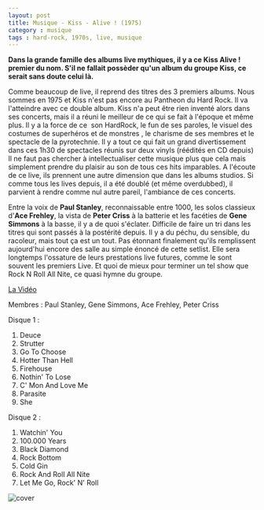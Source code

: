 ```yaml
---
layout: post
title: Musique - Kiss - Alive ! (1975)
category : musique
tags : hard-rock, 1970s, live, musique
---
```



**Dans la grande famille des albums live mythiques, il y a ce Kiss Alive ! premier du nom. S'il ne fallait possèder qu'un album du groupe Kiss, ce serait sans doute celui là.**

Comme beaucoup de live, il reprend des titres des 3 premiers albums. Nous sommes en 1975 et Kiss n'est pas encore au Pantheon du Hard Rock. Il va l'atteindre avec ce double album. Kiss n'a peut être rien inventé alors dans ses concerts, mais il a réuni le meilleur de ce qui se fait à l'époque et même plus. Il y a la force de ce  son HardRock, le fun de ses paroles, le visuel des costumes de superhéros et de monstres , le charisme de ses membres et le spectacle de la pyrotechnie. Il y a tout ce qui fait un grand divertissement dans ces 1h30 de spectacles réunis sur deux vinyls (réédités en CD depuis) Il ne faut pas chercher à intellectualiser cette musique plus que cela mais simplement prendre du plaisir au son de tous ces hits imparables. A l'écoute de ce live, ils prennent une autre dimension que dans les albums studios. Si comme tous les lives depuis, il a été doublé (et même overdubbed), il parvient à rendre comme nul autre pareil, l'ambiance de ces concerts.

Entre la voix de **Paul Stanley**, reconnaissable entre 1000, les solos classieux d'**Ace Frehley**, la vista de **Peter Criss** à la batterie et les facéties de **Gene Simmons** à la basse, il y a de quoi s'éclater. Difficile de faire un tri dans les titres qui sont passés à la postérité depuis. Il y a du péchu, du sensible, du racoleur, mais tout ça est un tout. Pas étonnant finalement qu'ils remplissent aujourd'hui encore des salle au simple énoncé de cette setlist. Elle sera longtemps l'ossature de leurs prestations live futures, comme le sont souvent les premiers Live. Et quoi de mieux pour terminer un tel show que Rock N Roll All Nite, ce quasi hymne du groupe.

[La Vidéo](https://www.youtube.com/watch?v=QKznSgnj9JU)
    
Membres : Paul Stanley, Gene Simmons, Ace Frehley, Peter Criss
    
Disque 1 : 
1. Deuce
2. Strutter
3. Go To Choose
4. Hotter Than Hell
5. Firehouse
6. Nothin' To Lose
7. C' Mon And Love Me
8. Parasite
9. She

Disque 2 : 

1. Watchin' You
2. 100.000 Years
3. Black Diamond
4. Rock Bottom
5. Cold Gin
6. Rock And Roll All Nite
7. Let Me Go, Rock' N' Roll


![cover](https://cheziceman.files.wordpress.com/2010/09/kissalive1.jpg)
